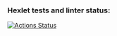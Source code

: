 ### Hexlet tests and linter status:
[![Actions Status](https://github.com/Xlebin1/frontend-project-44/actions/workflows/hexlet-check.yml/badge.svg)](https://github.com/Xlebin1/frontend-project-44/actions)